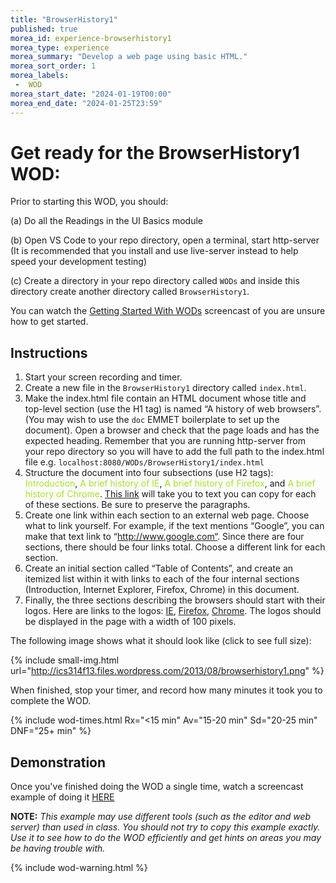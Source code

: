 ```yaml
---
title: "BrowserHistory1"
published: true
morea_id: experience-browserhistory1
morea_type: experience
morea_summary: "Develop a web page using basic HTML."
morea_sort_order: 1
morea_labels:
 -  WOD 
morea_start_date: "2024-01-19T00:00"
morea_end_date: "2024-01-25T23:59"
---
```

# Get ready for the BrowserHistory1 WOD:

Prior to starting this WOD, you should: 

(a) Do all the Readings in the UI Basics module

(b) Open VS Code to your repo directory, open a terminal, start http-server (It is recommended that you install and use live-server instead to help speed your development testing)

(c) Create a directory in your repo directory called `WODs` and inside this directory create another directory called `BrowserHistory1`. 

You can watch the [Getting Started With WODs](https://youtu.be/xzMVEJc6YQA) screencast of you are unsure how to get started.


## Instructions

  1. Start your screen recording and timer.
  2. Create a new file in the `BrowserHistory1` directory called `index.html`. 
  3. Make the index.html file contain an HTML document whose title and top-level section (use the H1 tag) is named “A history of web browsers”. (You may wish to use the `doc` EMMET boilerplate to set up the document). Open a browser and check that the page loads and has the expected heading. Remember that you are running http-server from your repo directory so you will have to add the full path to the index.html file e.g. `localhost:8080/WODs/BrowserHistory1/index.html`
  4. Structure the document into four subsections (use H2 tags): <font color="#a6e22e"> Introduction</font>, <font color="#a6e22e"> A brief history of IE</font>,<font color="#a6e22e"> A brief history of Firefox</font>, and <font color="#a6e22e"> A brief history of Chrome</font>. <a href="BrowswerHistory.txt" target="_blank">This link</a> will take you to text you can copy for each of these sections. Be sure to preserve the paragraphs.
  5. Create one link within each section to an external web page.  Choose what to link yourself. For example, if the text mentions “Google”, you can make that text link to “http://www.google.com“.  Since there are four sections, there should be four links total.  Choose a different link for each section.
  6. Create an initial section called “Table of Contents”, and create an itemized list within it with links to each of the four internal sections (Introduction, Internet Explorer, Firefox, Chrome) in this document.
  7. Finally, the three sections describing the browsers should start with their logos. Here are links to the logos: [IE](https://dport96.github.io/ITM352/morea/030.ui-basics/ie-logo.png), [Firefox](https://dport96.github.io/ITM352/morea/030.ui-basics/Mozilla_Firefox_logo.png), [Chrome](https://dport96.github.io/ITM352/morea/030.ui-basics/Google_Chrome_icon.svg).  The logos should be displayed in the page with a width of 100 pixels.

The following image shows what it should look like (click to see full size):

{% include small-img.html url="http://ics314f13.files.wordpress.com/2013/08/browserhistory1.png" %}

When finished, stop your timer, and record how many minutes it took you to complete the WOD. 

{% include wod-times.html Rx="<15 min" Av="15-20 min" Sd="20-25 min" DNF="25+ min" %}

## Demonstration

Once you've finished doing the WOD a single time, watch a screencast example of doing it [HERE](https://youtu.be/gThYPqpENdU)

**NOTE:** *This example may use different tools (such as the editor and web server) than used in class. You should not try to copy  this example exactly. Use it to see how to do the WOD efficiently and get hints on areas you may be having trouble with.*

{% include wod-warning.html %}